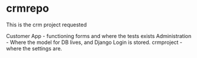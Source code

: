 # crmrepo
This is the crm project requested

Customer App - functioning forms and where the tests exists
Administration - Where the model for DB lives, and Django Login is stored.
crmproject - where the settings are.

